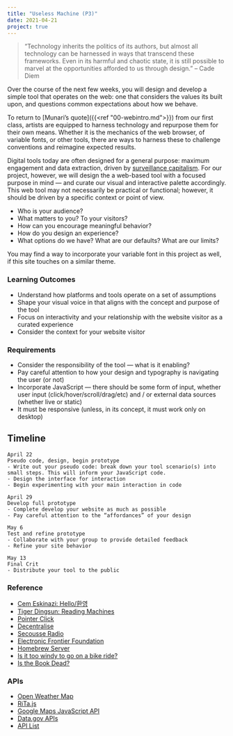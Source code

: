 ```yaml
---
title: "Useless Machine (P3)"
date: 2021-04-21
project: true
---
```


> “Technology inherits the politics of its authors, but almost all technology can be harnessed in ways that transcend these frameworks. Even in its harmful and chaotic state, it is still possible to marvel at the opportunities afforded to us through design.” – Cade Diem

Over the course of the next few weeks, you will design and develop a simple tool that operates on the web: one that considers the values its built upon, and questions common expectations about how we behave.

To return to [Munari’s quote]({{<ref "00-webintro.md">}}) from our first class, artists are equipped to harness technology and repurpose them for their own means. Whether it is the mechanics of the web browser, of variable fonts, or other tools, there are ways to harness these to challenge conventions and reimagine expected results.

Digital tools today are often designed for a general purpose: maximum engagement and data extraction, driven by [surveillance capitalism](https://www.nytimes.com/2021/01/29/opinion/sunday/facebook-surveillance-society-technology.html).
For our project, however, we will design the a web-based tool with a focused purpose in mind — and curate our visual and interactive palette accordingly. This web tool may not necessarily be practical or functional; however, it should be driven by a specific context or point of view.

- Who is your audience?
- What matters to you? To your visitors?
- How can you encourage meaningful behavior?
- How do you design an experience?
- What options do we have? What are our defaults? What are our limits?

You may find a way to incorporate your variable font in this project as well, if this site touches on a similar theme.

### Learning Outcomes
- Understand how platforms and tools operate on a set of assumptions
- Shape your visual voice in that aligns with the concept and purpose of the tool
- Focus on interactivity and your relationship with the website visitor as a curated experience
- Consider the context for your website visitor

### Requirements
- Consider the responsibility of the tool — what is it enabling?
- Pay careful attention to how your design and typography is navigating the user (or not)
- Incorporate JavaScript — there should be some form of input, whether user input (click/hover/scroll/drag/etc) and / or external data sources (whether live or static)
- It must be responsive (unless, in its concept, it must work only on desktop)

## Timeline
```
April 22
Pseudo code, design, begin prototype
- Write out your pseudo code: break down your tool scenario(s) into small steps. This will inform your JavaScript code.
- Design the interface for interaction
- Begin experimenting with your main interaction in code

April 29
Develop full prototype
- Complete develop your website as much as possible
- Pay careful attention to the “affordances” of your design

May 6
Test and refine prototype
- Collaborate with your group to provide detailed feedback
- Refine your site behavior

May 13
Final Crit
- Distribute your tool to the public
```

### Reference
- [Cem Eskinazi: Hello/환영](http://risdweb16.github.io/cem/projects/game/14_thegame/hello.html)
- [Tiger Dingsun: Reading Machines](https://tdingsun.github.io/reading-machines/)
- [Pointer Click](https://pointer.click/)
- [Decentralise](https://decentralise.somersethouse.org.uk/canvas)
- [Secousse Radio](https://secousse.tv/)
- [Electronic Frontier Foundation](https://www.eff.org/pages/tools)
- [Homebrew Server](https://homebrewserver.club/)
- [Is it too windy to go on a bike ride?](https://idratherbewriting.com/learnapidoc/assets/files/aeris-observations.html)
- [Is the Book Dead?](http://isthebookdead.com/)

### APIs
- [Open Weather Map](https://openweathermap.org/)
- [RiTa.js](https://rednoise.org/rita/)
- [Google Maps JavaScript API](https://developers.google.com/maps/documentation/javascript/overview)
- [Data.gov APIs](https://www.data.gov/developers/apis)
- [API List](https://apilist.fun/)

